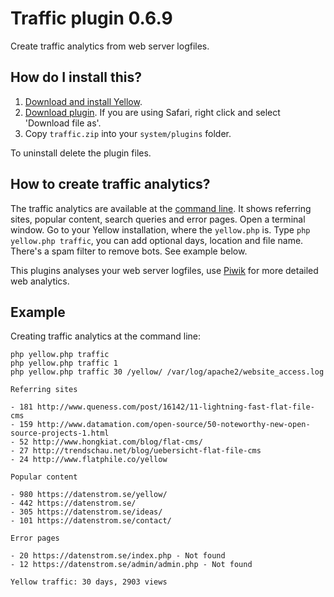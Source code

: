 Traffic plugin 0.6.9
====================
Create traffic analytics from web server logfiles.

How do I install this?
----------------------
1. [Download and install Yellow](https://github.com/datenstrom/yellow/).
2. [Download plugin](https://github.com/datenstrom/yellow-plugins/raw/master/zip/traffic.zip). If you are using Safari, right click and select 'Download file as'.
3. Copy `traffic.zip` into your `system/plugins` folder.

To uninstall delete the plugin files.

How to create traffic analytics?
---------------------------------
The traffic analytics are available at the [command line](https://github.com/datenstrom/yellow-plugins/tree/master/commandline). It shows referring sites, popular content, search queries and error pages. Open a terminal window. Go to your Yellow installation, where the `yellow.php` is. Type `php yellow.php traffic`, you can add optional days, location and file name. There's a spam filter to remove bots. See example below.

This plugins analyses your web server logfiles, use [Piwik](https://github.com/datenstrom/yellow-plugins/tree/master/piwik) for more detailed web analytics.

Example
-------
Creating traffic analytics at the command line:

`php yellow.php traffic`  
`php yellow.php traffic 1`  
`php yellow.php traffic 30 /yellow/ /var/log/apache2/website_access.log` 

~~~~
Referring sites

- 181 http://www.queness.com/post/16142/11-lightning-fast-flat-file-cms
- 159 http://www.datamation.com/open-source/50-noteworthy-new-open-source-projects-1.html
- 52 http://www.hongkiat.com/blog/flat-cms/
- 27 http://trendschau.net/blog/uebersicht-flat-file-cms
- 24 http://www.flatphile.co/yellow

Popular content

- 980 https://datenstrom.se/yellow/
- 442 https://datenstrom.se/
- 305 https://datenstrom.se/ideas/
- 101 https://datenstrom.se/contact/

Error pages

- 20 https://datenstrom.se/index.php - Not found
- 12 https://datenstrom.se/admin/admin.php - Not found

Yellow traffic: 30 days, 2903 views
~~~~
